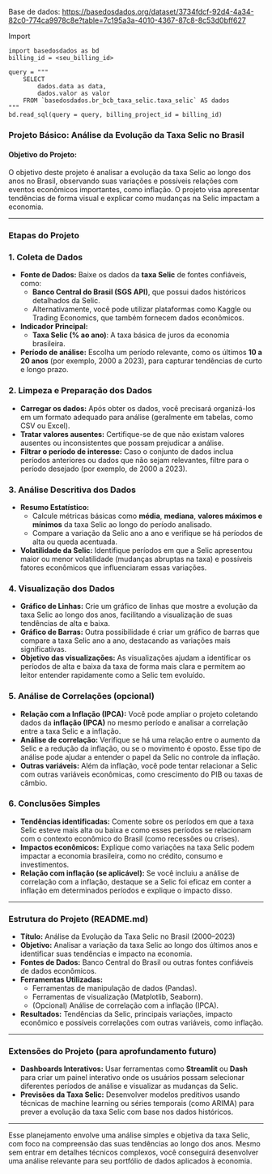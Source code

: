 Base de dados:
https://basedosdados.org/dataset/3734fdcf-92d4-4a34-82c0-774ca9978c8e?table=7c195a3a-4010-4367-87c8-8c53d0bff627

Import
```
import basedosdados as bd
billing_id = <seu_billing_id> 

query = """ 
	SELECT 
		dados.data as data, 
		dados.valor as valor 
	FROM `basedosdados.br_bcb_taxa_selic.taxa_selic` AS dados 
""" 
bd.read_sql(query = query, billing_project_id = billing_id)
```
### **Projeto Básico: Análise da Evolução da Taxa Selic no Brasil**

#### **Objetivo do Projeto:**

O objetivo deste projeto é analisar a evolução da taxa Selic ao longo dos anos no Brasil, observando suas variações e possíveis relações com eventos econômicos importantes, como inflação. O projeto visa apresentar tendências de forma visual e explicar como mudanças na Selic impactam a economia.

---

### **Etapas do Projeto**

### 1. **Coleta de Dados**

- **Fonte de Dados:** Baixe os dados da **taxa Selic** de fontes confiáveis, como:
    - **Banco Central do Brasil (SGS API)**, que possui dados históricos detalhados da Selic.
    - Alternativamente, você pode utilizar plataformas como Kaggle ou Trading Economics, que também fornecem dados econômicos.
- **Indicador Principal:**
    - **Taxa Selic (% ao ano)**: A taxa básica de juros da economia brasileira.
- **Período de análise:** Escolha um período relevante, como os últimos **10 a 20 anos** (por exemplo, 2000 a 2023), para capturar tendências de curto e longo prazo.

### 2. **Limpeza e Preparação dos Dados**

- **Carregar os dados:** Após obter os dados, você precisará organizá-los em um formato adequado para análise (geralmente em tabelas, como CSV ou Excel).
- **Tratar valores ausentes:** Certifique-se de que não existam valores ausentes ou inconsistentes que possam prejudicar a análise.
- **Filtrar o período de interesse:** Caso o conjunto de dados inclua períodos anteriores ou dados que não sejam relevantes, filtre para o período desejado (por exemplo, de 2000 a 2023).

### 3. **Análise Descritiva dos Dados**

- **Resumo Estatístico:**
    - Calcule métricas básicas como **média**, **mediana**, **valores máximos e mínimos** da taxa Selic ao longo do período analisado.
    - Compare a variação da Selic ano a ano e verifique se há períodos de alta ou queda acentuada.
- **Volatilidade da Selic:** Identifique períodos em que a Selic apresentou maior ou menor volatilidade (mudanças abruptas na taxa) e possíveis fatores econômicos que influenciaram essas variações.

### 4. **Visualização dos Dados**

- **Gráfico de Linhas:** Crie um gráfico de linhas que mostre a evolução da taxa Selic ao longo dos anos, facilitando a visualização de suas tendências de alta e baixa.
- **Gráfico de Barras:** Outra possibilidade é criar um gráfico de barras que compare a taxa Selic ano a ano, destacando as variações mais significativas.
- **Objetivo das visualizações:** As visualizações ajudam a identificar os períodos de alta e baixa da taxa de forma mais clara e permitem ao leitor entender rapidamente como a Selic tem evoluído.

### 5. **Análise de Correlações (opcional)**

- **Relação com a Inflação (IPCA):** Você pode ampliar o projeto coletando dados da **inflação (IPCA)** no mesmo período e analisar a correlação entre a taxa Selic e a inflação.
- **Análise de correlação:** Verifique se há uma relação entre o aumento da Selic e a redução da inflação, ou se o movimento é oposto. Esse tipo de análise pode ajudar a entender o papel da Selic no controle da inflação.
- **Outras variáveis:** Além da inflação, você pode tentar relacionar a Selic com outras variáveis econômicas, como crescimento do PIB ou taxas de câmbio.

### 6. **Conclusões Simples**

- **Tendências identificadas:** Comente sobre os períodos em que a taxa Selic esteve mais alta ou baixa e como esses períodos se relacionam com o contexto econômico do Brasil (como recessões ou crises).
- **Impactos econômicos:** Explique como variações na taxa Selic podem impactar a economia brasileira, como no crédito, consumo e investimentos.
- **Relação com inflação (se aplicável):** Se você incluiu a análise de correlação com a inflação, destaque se a Selic foi eficaz em conter a inflação em determinados períodos e explique o impacto disso.

---

### **Estrutura do Projeto (README.md)**

- **Título:** Análise da Evolução da Taxa Selic no Brasil (2000–2023)
- **Objetivo:** Analisar a variação da taxa Selic ao longo dos últimos anos e identificar suas tendências e impacto na economia.
- **Fontes de Dados:** Banco Central do Brasil ou outras fontes confiáveis de dados econômicos.
- **Ferramentas Utilizadas:**
    - Ferramentas de manipulação de dados (Pandas).
    - Ferramentas de visualização (Matplotlib, Seaborn).
    - (Opcional) Análise de correlação com a inflação (IPCA).
- **Resultados:** Tendências da Selic, principais variações, impacto econômico e possíveis correlações com outras variáveis, como inflação.

---

### **Extensões do Projeto (para aprofundamento futuro)**

- **Dashboards Interativos:** Usar ferramentas como **Streamlit** ou **Dash** para criar um painel interativo onde os usuários possam selecionar diferentes períodos de análise e visualizar as mudanças da Selic.
- **Previsões da Taxa Selic:** Desenvolver modelos preditivos usando técnicas de machine learning ou séries temporais (como ARIMA) para prever a evolução da taxa Selic com base nos dados históricos.

---

Esse planejamento envolve uma análise simples e objetiva da taxa Selic, com foco na compreensão das suas tendências ao longo dos anos. Mesmo sem entrar em detalhes técnicos complexos, você conseguirá desenvolver uma análise relevante para seu portfólio de dados aplicados à economia.